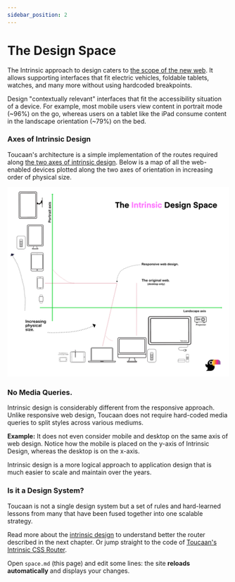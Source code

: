 ```yaml
---
sidebar_position: 2
---
```


# The Design Space

The Intrinsic approach to design caters to [the scope of the new web](https://bubblin.io/blog/the-new-landscape-of-the-web). It allows supporting interfaces that fit electric vehicles, foldable tablets, watches, and many more without using hardcoded breakpoints.


Design "contextually relevant" interfaces that fit the accessibility situation of a device. For example, most mobile users view content in portrait mode (~96%) on the go, whereas users on a tablet like the iPad consume content in the landscape orientation (~79%) on the bed.

 
### Axes of Intrinsic Design 

Toucaan's architecture is a simple implementation of the routes required along [the two axes of intrinsic design](/blog/intrinsic-design). Below is a map of all the web-enabled devices plotted along the two axes of orientation in increasing order of physical size. 

![Intrinsic Design Space](img/intrinsic-design-space.jpg)

### No Media Queries.

Intrinsic design is considerably different from the responsive approach. Unlike responsive web design, Toucaan does not require hard-coded media queries to split styles across various mediums. 


**Example:** It does not even consider mobile and desktop on the same axis of web design. Notice how the mobile is placed on the y-axis of Intrinsic Design, whereas the desktop is on the x-axis. 

Intrinsic design is a more logical approach to application design that is much easier to scale and maintain over the years.

### Is it a Design System?

Toucaan is not a single design system but a set of rules and hard-learned lessons from many that have been fused together into one scalable strategy.

Read more about the [intrinsic design](https://bubblin.io/blog/a-css-router) to understand better the router described in the next chapter. Or jump straight to the code of [Toucaan's Intrinsic CSS Router](https://github.com/Toucaan/toucaan/blob/master/toucaan/router/portrait.css).


Open `space.md` (this page) and edit some lines: the site **reloads automatically** and displays your changes.